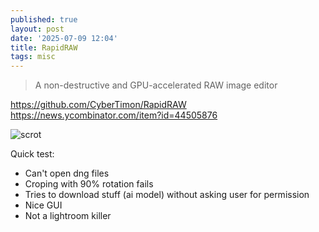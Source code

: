 ```yaml
---
published: true
layout: post
date: '2025-07-09 12:04'
title: RapidRAW
tags: misc 
---
```

> A non-destructive and GPU-accelerated RAW image editor 

<https://github.com/CyberTimon/RapidRAW>  
<https://news.ycombinator.com/item?id=44505876>

![scrot](https://raw.githubusercontent.com/CyberTimon/RapidRAW/main/.github/assets/editor.png)

Quick test:
 - Can't open dng files
 - Croping with 90% rotation fails
 - Tries to download stuff (ai model) without asking user for permission
 - Nice GUI
 - Not a lightroom killer
